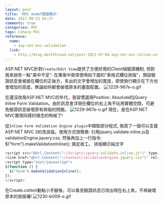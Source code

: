 ```yaml
---
layout: post
title: 'MVC model驗證顯示'
date: 2017-08-23 03:27
comments: true
categories: MVC
tags: Csharp MVC
reference:
  name:
    - asp-net-mvc-validation
  link:
    - http://blog.darkthread.net/post-2011-07-04-asp-net-mvc-inline-validation-chinese.aspx
---
```

ASP.NET MVC針對`Create/Edit View`提供了方便好用的Client端驗證機制, 但對我來說有一點"美中不足": 在專案中我常使用如下圖的"表格式欄位排版"，預設驗證訊息會被接在欄位的正後方，多出的文字會增加<td>的寬度，即使換行顯示在下方也會增加<td>的高度，無論如何都會破壞原本的畫面配置。
![1229-967e-o.gif](http://user-image.logdown.io/user/29283/blog/28339/post/2207613/W0oADruTRvKZrPBh5obd_1229-967e-o.gif)

在還沒改用ASP.NET MVC的年代，我習慣選用Position: Absolute的jQuery Inline Form Validation。由於訊息會浮現在欄位的右上角不佔用實體空間，可避免驗證訊息破壞原有排版的問題。
![1229-967e-o.gif](http://user-image.logdown.io/user/29283/blog/28339/post/2207613/uQnwWS3TuCrvx2feqPlV_1229-967e-o.gif)
現在，是在ASP.NET MVC實現同樣的理念的時候了!

從`Inline Form Validation Engine plugin`中擷取部分程式, 我寫了一個可以支援ASP.NET MVC 3的改良版。使用方式很簡單: 引用jquery.validate.inline.js及validationEngine.jquery.css, 然後再加上一行指令: $(“form”).makeValidationInline(); 搞定收工。
排版顯示純文字
```js
<script src="@Url.Content("~/Scripts/jquery.validate.inline.js")" type="text/javascript"></script>
<link href="@Url.Content("~/Content/validationEngine.jquery.css")" rel="Stylesheet" type="text/css" />
<script type="text/javascript">
$(function () {
  $("form").makeValidationInline();
});
</script>
```
在Create.cshtml動點小手腳後，可以看見驗證訊息已改出現在右上角，不再破壞原本的排版囉!
![1230-b009-o.gif](http://user-image.logdown.io/user/29283/blog/28339/post/2207613/8HLpio56SA2WlFIwIRVQ_1230-b009-o.gif)